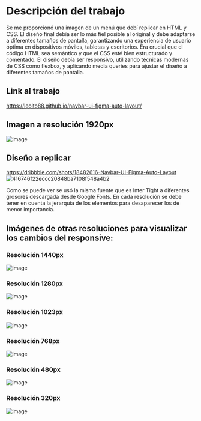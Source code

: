 # Descripción del trabajo
Se me proporcionó una imagen de un menú que debí replicar en HTML y CSS. El diseño final debía ser lo más fiel posible al original y debe adaptarse a diferentes tamaños de pantalla, garantizando una experiencia de usuario óptima en dispositivos móviles, tabletas y escritorios.
Era crucial que el código HTML sea semántico y que el CSS esté bien estructurado y comentado. El diseño debía ser responsivo, utilizando técnicas modernas de CSS como flexbox, y aplicando media queries para ajustar el diseño a diferentes tamaños de pantalla.

## Link al trabajo
https://leoito88.github.io/navbar-ui-figma-auto-layout/

## Imagen a resolución 1920px
![image](https://github.com/leoito88/navbar-ui-figma-auto-layout/assets/59623841/f98716b7-86b3-42ff-b923-92a74a823bb7)


## Diseño a replicar
https://dribbble.com/shots/18482616-Navbar-UI-Figma-Auto-Layout
![416746f22eccc20848ba7108f548a4b2](https://github.com/leoito88/navbar-ui-figma-auto-layout/assets/59623841/e4a9d9ef-ed69-4e1d-9ffa-1b549ddf77ac)

Como se puede ver se usó la misma fuente que es Inter Tight a diferentes grosores descargada desde Google Fonts. En cada resolución se debe tener en cuenta la jerarquía de los elementos para desaparecer los de menor importancia. 

## Imágenes de otras resoluciones para visualizar los cambios del responsive:
### Resolución 1440px
![image](https://github.com/leoito88/navbar-ui-figma-auto-layout/assets/59623841/44ff4e2a-606f-43a1-9772-a3d24b963153)

### Resolución 1280px
![image](https://github.com/leoito88/navbar-ui-figma-auto-layout/assets/59623841/c0046559-42a2-498a-99ed-59889d9988eb)

### Resolución 1023px
![image](https://github.com/leoito88/navbar-ui-figma-auto-layout/assets/59623841/e96c743c-56f9-4d7b-a581-061865cfe2d3)

### Resolución 768px
![image](https://github.com/leoito88/navbar-ui-figma-auto-layout/assets/59623841/e68bb389-0ec4-40f4-b2c6-6ec4b2678c9e)

### Resolución 480px
![image](https://github.com/leoito88/navbar-ui-figma-auto-layout/assets/59623841/473d8eeb-1d5d-45e0-8be8-2f89a6150732)

### Resolución 320px
![image](https://github.com/leoito88/navbar-ui-figma-auto-layout/assets/59623841/6aa7488f-18a5-4cfb-9228-b16b4eeb4ee0)
